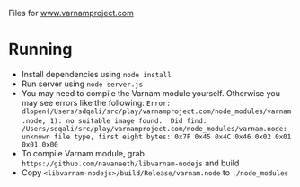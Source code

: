 Files for www.varnamproject.com


# Running
* Install dependencies using `node install`
* Run server using `node server.js`
* You may need to compile the Varnam module yourself. Otherwise you may see errors like the following: `Error: dlopen(/Users/sdqali/src/play/varnamproject.com/node_modules/varnam.node, 1): no suitable image found.  Did find:`
`	/Users/sdqali/src/play/varnamproject.com/node_modules/varnam.node: unknown file type, first eight bytes: 0x7F 0x45 0x4C 0x46 0x02 0x01 0x01 0x00`
* To compile Varnam module, grab `https://github.com/navaneeth/libvarnam-nodejs` and build
* Copy `<libvarnam-nodejs>/build/Release/varnam.node` to `./node_modules`
